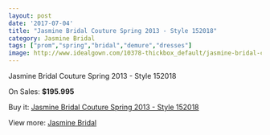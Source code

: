 ```yaml
---
layout: post
date: '2017-07-04'
title: "Jasmine Bridal Couture Spring 2013 - Style 152018"
category: Jasmine Bridal
tags: ["prom","spring","bridal","demure","dresses"]
image: http://www.idealgown.com/10378-thickbox_default/jasmine-bridal-couture-spring-2013-style-152018.jpg
---
```

Jasmine Bridal Couture Spring 2013 - Style 152018

On Sales: **$195.995**
<a href="https://www.idealgown.com/en/jasmine-bridal/4264-jasmine-bridal-couture-spring-2013-style-152018.html"><amp-img layout="responsive" width="600" height="600" src="//www.idealgown.com/10378-thickbox_default/jasmine-bridal-couture-spring-2013-style-152018.jpg" alt="Jasmine Bridal Couture Spring 2013 - Style 152018 0" /></a>
<a href="https://www.idealgown.com/en/jasmine-bridal/4264-jasmine-bridal-couture-spring-2013-style-152018.html"><amp-img layout="responsive" width="600" height="600" src="//www.idealgown.com/10379-thickbox_default/jasmine-bridal-couture-spring-2013-style-152018.jpg" alt="Jasmine Bridal Couture Spring 2013 - Style 152018 1" /></a>

Buy it: [Jasmine Bridal Couture Spring 2013 - Style 152018](https://www.idealgown.com/en/jasmine-bridal/4264-jasmine-bridal-couture-spring-2013-style-152018.html "Jasmine Bridal Couture Spring 2013 - Style 152018")

View more: [Jasmine Bridal](https://www.idealgown.com/en/50-jasmine-bridal "Jasmine Bridal")